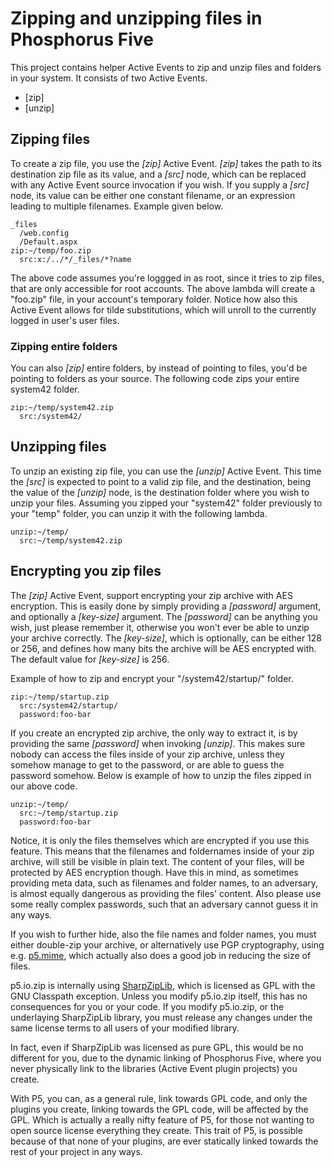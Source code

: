 Zipping and unzipping files in Phosphorus Five
===============

This project contains helper Active Events to zip and unzip files and folders in your system. It consists of two Active Events.

* [zip]
* [unzip]

## Zipping files

To create a zip file, you use the *[zip]* Active Event. *[zip]* takes the path to its destination zip file as its value, and a *[src]* node,
which can be replaced with any Active Event source invocation if you wish. If you supply a *[src]* node, its value can be either one constant 
filename, or an expression leading to multiple filenames. Example given below.

```
_files
  /web.config
  /Default.aspx
zip:~/temp/foo.zip
  src:x:/../*/_files/*?name
```

The above code assumes you're loggged in as root, since it tries to zip files, that are only accessible for root accounts.
The above lambda will create a "foo.zip" file, in your account's temporary folder. Notice how also this Active Event allows for tilde 
substitutions, which will unroll to the currently logged in user's user files.

### Zipping entire folders

You can also *[zip]* entire folders, by instead of pointing to files, you'd be pointing to folders as your source. The following code zips your
entire system42 folder.

```
zip:~/temp/system42.zip
  src:/system42/
```

## Unzipping files

To unzip an existing zip file, you can use the *[unzip]* Active Event. This time the *[src]* is expected to point to a valid zip file, and 
the destination, being the value of the *[unzip]* node, is the destination folder where you wish to unzip your files. Assuming you zipped your
"system42" folder previously to your "temp" folder, you can unzip it with the following lambda.

```
unzip:~/temp/
  src:~/temp/system42.zip
```

## Encrypting you zip files

The *[zip]* Active Event, support encrypting your zip archive with AES encryption. This is easily done by simply providing a *[password]* argument,
and optionally a *[key-size]* argument. The *[password]* can be anything you wish, just please remember it, otherwise you won't ever be able to unzip
your archive correctly. The *[key-size]*, which is optionally, can be either 128 or 256, and defines how many bits the archive will be AES encrypted
with. The default value for *[key-size]* is 256.

Example of how to zip and encrypt your "/system42/startup/" folder.

```
zip:~/temp/startup.zip
  src:/system42/startup/
  password:foo-bar
```

If you create an encrypted zip archive, the only way to extract it, is by providing the same *[password]* when invoking *[unzip]*. This makes sure
nobody can access the files inside of your zip archive, unless they somehow manage to get to the password, or are able to guess the password somehow.
Below is example of how to unzip the files zipped in our above code.

```
unzip:~/temp/
  src:~/temp/startup.zip
  password:foo-bar
```

Notice, it is only the files themselves which are encrypted if you use this feature. This means that the filenames and foldernames inside of your
zip archive, will still be visible in plain text. The content of your files, will be protected by AES encryption though. Have this in mind, as sometimes
providing meta data, such as filenames and folder names, to an adversary, is almost equally dangerous as providing the files' content. Also please use
some really complex passwords, such that an adversary cannot guess it in any ways.

If you wish to further hide, also the file names and folder names, you must either double-zip your archive, or alternatively use PGP cryptography,
using e.g. [p5.mime](/plugins/extras/p5.mime/), which actually also does a good job in reducing the size of files.

p5.io.zip is internally using [SharpZipLib](https://icsharpcode.github.io/SharpZipLib/), which is licensed as GPL with the GNU Classpath exception.
Unless you modify p5.io.zip itself, this has no consequences for you or your code. If you modify p5.io.zip, or the underlaying SharpZipLib library,
you must release any changes under the same license terms to all users of your modified library.

In fact, even if SharpZipLib was licensed as pure GPL, this would be no different for you, due to the dynamic linking of Phosphorus Five,
where you never physically link to the libraries (Active Event plugin projects) you create.

With P5, you can, as a general rule, link towards GPL code, and only the plugins you create, linking towards the GPL code, will be affected by the GPL. 
Which is actually a really nifty feature of P5, for those not wanting to open source license everything they create. This trait of P5, is possible
because of that none of your plugins, are ever statically linked towards the rest of your project in any ways.
